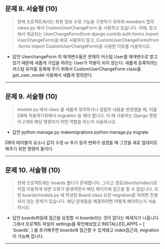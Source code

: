 ## 문제 8. 서술형 (10)

> 현재 프로젝트에서는 회원 정보 수정 기능을 구현하기 위하여 members 앱의 views.py 에서 CustomUserChangeForm 을 사용하고 있습니다.
> 이때, 장고에서 제공되는 UserChangeForm(from django.contrib.auth.forms import UserChangeForm)을 바로 사용하지 않고, 
> CustomUserChangeForm(from .forms import CustomUserChangeForm)을 사용한 이유를 서술하시오.

* 답안
  UserchangeForm 의 매개변수들은 현재의 커스텀 User를 매개변수로 받고 있기 때문에 새롭게 가입을 하려는 User가 적용이 되지 않는다. 새롭게 등록하려는 커스텀 유저를 등록해 주기 위해서 CustomUserChangeForm class를 get_user_model 사용해서 새롭게 정의한다.

---

## 문제 9. 서술형 (10)

> models.py 에서 class 를 새롭게 정의하거나 컬럼의 내용을 변경했을 때, 이를 DB에 적용하기위해서 migration 을 해야 합니다. 
> 이 때 사용하는 Django 명령어 2개와 해당 명령어가 어떤 역할을 하는지 서술하시오.

* 답안
  python manage.py makemigrations
  python manage.py migrate

DB의 테이블의 요소나 값이 수정 or 추가 등의 변화가 생겼을 때 그것을 새로 업데이트 해주기 위한 명령어 들이다.

---

## 문제 10. 서술형 (10)

> 현재 프로젝트에는 boards 폴더가 존재합니다. 그리고 경로(/bords/index/)로 직접 이동하게 되면 오류가 발생하면서 해당 페이지에 접근을 할 수 없습니다. 
> 또한 boards/models.py 에 작성된 Board class 또한 migration을 하려면 진행되지 않는 문제가 있습니다. 
> 해당 문제들을 해결하려면 어떻게 해야하는지 서술하시오.

* 답안
  boards파일에 접근을 요청할 시 boards라는 것이 없다는 메세지가 나옵니다. 그래서 프로젝트 파일의 settings를 확인해보았고
  INSTALLED_APPS = [ 'boards', ] 를 추가해주면 boards에 접근할 수 있게돼고
  index접근과, migration이 가능해 집니다.

---

